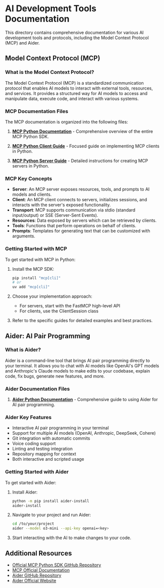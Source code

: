 # AI Development Tools Documentation

This directory contains comprehensive documentation for various AI development tools and protocols, including the Model Context Protocol (MCP) and Aider.

## Model Context Protocol (MCP)

### What is the Model Context Protocol?

The Model Context Protocol (MCP) is a standardized communication protocol that enables AI models to interact with external tools, resources, and services. It provides a structured way for AI models to access and manipulate data, execute code, and interact with various systems.

### MCP Documentation Files

The MCP documentation is organized into the following files:

1. **[MCP Python Documentation](mcp_python_documentation.md)** - Comprehensive overview of the entire MCP Python SDK.

2. **[MCP Python Client Guide](mcp_python_client_guide.md)** - Focused guide on implementing MCP clients in Python.

3. **[MCP Python Server Guide](mcp_python_server_guide.md)** - Detailed instructions for creating MCP servers in Python.

### MCP Key Concepts

- **Server**: An MCP server exposes resources, tools, and prompts to AI models and clients.
- **Client**: An MCP client connects to servers, initializes sessions, and interacts with the server's exposed functionality.
- **Transport**: MCP supports communication via stdio (standard input/output) or SSE (Server-Sent Events).
- **Resources**: Data exposed by servers which can be retrieved by clients.
- **Tools**: Functions that perform operations on behalf of clients.
- **Prompts**: Templates for generating text that can be customized with arguments.

### Getting Started with MCP

To get started with MCP in Python:

1. Install the MCP SDK:
   ```bash
   pip install "mcp[cli]"
   # or
   uv add "mcp[cli]"
   ```

2. Choose your implementation approach:
   - For servers, start with the FastMCP high-level API
   - For clients, use the ClientSession class

3. Refer to the specific guides for detailed examples and best practices.

## Aider: AI Pair Programming

### What is Aider?

Aider is a command-line tool that brings AI pair programming directly to your terminal. It allows you to chat with AI models like OpenAI's GPT models and Anthropic's Claude models to make edits to your codebase, explain code, fix bugs, generate new features, and more.

### Aider Documentation Files

1. **[Aider Python Documentation](aider_python_documentation.md)** - Comprehensive guide to using Aider for AI pair programming.

### Aider Key Features

- Interactive AI pair programming in your terminal
- Support for multiple AI models (OpenAI, Anthropic, DeepSeek, Cohere)
- Git integration with automatic commits
- Voice coding support
- Linting and testing integration
- Repository mapping for context
- Both interactive and scripted usage

### Getting Started with Aider

To get started with Aider:

1. Install Aider:
   ```bash
   python -m pip install aider-install
   aider-install
   ```

2. Navigate to your project and run Aider:
   ```bash
   cd /to/your/project
   aider --model o3-mini --api-key openai=<key>
   ```

3. Start interacting with the AI to make changes to your code.

## Additional Resources

- [Official MCP Python SDK GitHub Repository](https://github.com/modelcontextprotocol/python-sdk)
- [MCP Official Documentation](https://github.com/modelcontextprotocol/docs)
- [Aider GitHub Repository](https://github.com/aider-ai/aider)
- [Aider Official Website](https://aider.chat)
